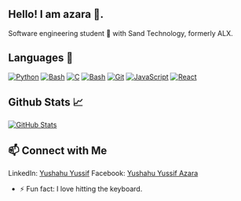 ## Hello! I am azara 👋.
Software engineering student 🚀 with Sand Technology, formerly ALX.

## Languages 🔧
[![Python](https://camo.githubusercontent.com/de0d8243c841e934bf86c3ad074f9e44b4df39906bd1a8ca6db851cc13679bf7/68747470733a2f2f736b696c6c69636f6e732e6465762f69636f6e733f693d707974686f6e)](https://github.com/gitloper-azara/alx-higher_level_programming.git)
[![Bash](https://img.shields.io/badge/Linux-%2320232A.svg?&style=for-the-badge&logo=Linux&logoColor=coloured)](https://github.com/gitloper-azara/alx-system_engineering-devops.git)
[![C](https://img.shields.io/badge/C-%23F7DF1E.svg?&style=for-the-badge&logo=C&logoColor=%2361DAFB)](https://github.com/gitloper-azara/alx-low_level_programming.git)
[![Bash](https://camo.githubusercontent.com/912fb88855a4d97e58e68eebd4d80bdecd0cfd1bd05ad6fd7e5d53228bee154f/68747470733a2f2f736b696c6c69636f6e732e6465762f69636f6e733f693d62617368)](https://github.com/gitloper-azara/alx-system_engineering-devops.git)
[![Git](https://img.shields.io/badge/git-%23F7DF1E.svg?&style=for-the-badge&logo=git&logoColor=coloured)](https://github.com/gitloper-azara/)
[![JavaScript](https://camo.githubusercontent.com/83332cff730c24fb7829ea5ff814d2629572848a0881cf9a60222ef296263782/68747470733a2f2f736b696c6c69636f6e732e6465762f69636f6e733f693d6a73)](https://www.javascript.com/)
[![React](https://img.shields.io/badge/React-%2320232A.svg?&style=for-the-badge&logo=react&logoColor=%2361DAFB)](https://reactjs.org/)


## Github Stats 📈
[![GitHub Stats](https://github-readme-stats.vercel.app/api?username=gitloper-azara&show_icons=true&theme=radical)](https://github.com/gitloper-azara)

## 📫 Connect with Me
LinkedIn: [Yushahu Yussif](https://www.linkedin.com/in/yushahuyussifazara/)
Facebook: [Yushahu Yussif Azara](https://www.facebook.com/yushahuazara?mibextid=ZbWKwL)

- ⚡ Fun fact: I love hitting the keyboard.

